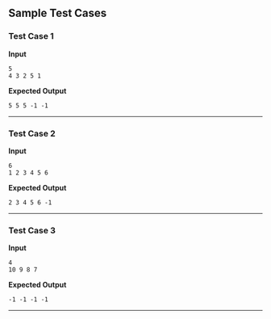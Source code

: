 ## Sample Test Cases

### Test Case 1
**Input**
```
5
4 3 2 5 1
```
**Expected Output**
```
5 5 5 -1 -1 
```

---

### Test Case 2
**Input**
```
6
1 2 3 4 5 6     
```
**Expected Output**
```
2 3 4 5 6 -1 
```

---

### Test Case 3
**Input**
```
4
10 9 8 7
```
**Expected Output**
```
-1 -1 -1 -1 
```

---